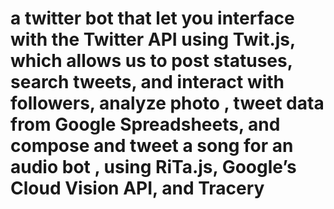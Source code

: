 # a twitter bot that let you interface with the Twitter API using Twit.js, which allows us to post statuses, search tweets, and interact with followers, analyze photo , tweet data from Google Spreadsheets, and compose and tweet a song for an audio bot , using RiTa.js, Google’s Cloud Vision API, and Tracery
